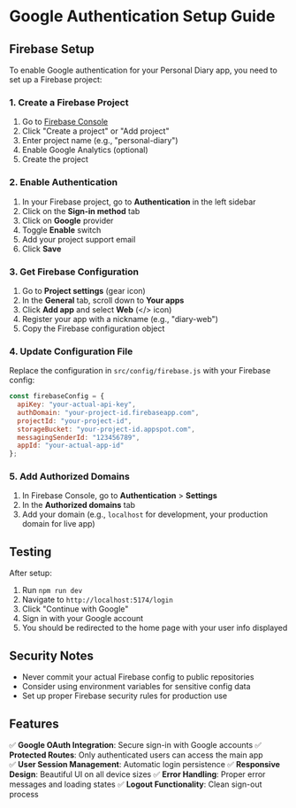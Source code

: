 # Google Authentication Setup Guide

## Firebase Setup

To enable Google authentication for your Personal Diary app, you need to set up a Firebase project:

### 1. Create a Firebase Project

1. Go to [Firebase Console](https://console.firebase.google.com/)
2. Click "Create a project" or "Add project"
3. Enter project name (e.g., "personal-diary")
4. Enable Google Analytics (optional)
5. Create the project

### 2. Enable Authentication

1. In your Firebase project, go to **Authentication** in the left sidebar
2. Click on the **Sign-in method** tab
3. Click on **Google** provider
4. Toggle **Enable** switch
5. Add your project support email
6. Click **Save**

### 3. Get Firebase Configuration

1. Go to **Project settings** (gear icon)
2. In the **General** tab, scroll down to **Your apps**
3. Click **Add app** and select **Web** (</> icon)
4. Register your app with a nickname (e.g., "diary-web")
5. Copy the Firebase configuration object

### 4. Update Configuration File

Replace the configuration in `src/config/firebase.js` with your Firebase config:

```javascript
const firebaseConfig = {
  apiKey: "your-actual-api-key",
  authDomain: "your-project-id.firebaseapp.com",
  projectId: "your-project-id",
  storageBucket: "your-project-id.appspot.com",
  messagingSenderId: "123456789",
  appId: "your-actual-app-id"
};
```

### 5. Add Authorized Domains

1. In Firebase Console, go to **Authentication** > **Settings**
2. In the **Authorized domains** tab
3. Add your domain (e.g., `localhost` for development, your production domain for live app)

## Testing

After setup:
1. Run `npm run dev`
2. Navigate to `http://localhost:5174/login`
3. Click "Continue with Google"
4. Sign in with your Google account
5. You should be redirected to the home page with your user info displayed

## Security Notes

- Never commit your actual Firebase config to public repositories
- Consider using environment variables for sensitive config data
- Set up proper Firebase security rules for production use

## Features

✅ **Google OAuth Integration**: Secure sign-in with Google accounts
✅ **Protected Routes**: Only authenticated users can access the main app  
✅ **User Session Management**: Automatic login persistence
✅ **Responsive Design**: Beautiful UI on all device sizes
✅ **Error Handling**: Proper error messages and loading states
✅ **Logout Functionality**: Clean sign-out process